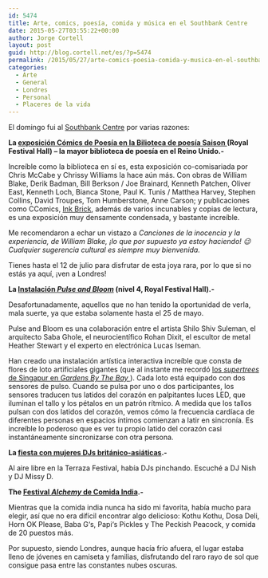 ```yaml
---
id: 5474
title: Arte, comics, poesía, comida y música en el Southbank Centre
date: 2015-05-27T03:55:22+00:00
author: Jorge Cortell
layout: post
guid: http://blog.cortell.net/es/?p=5474
permalink: /2015/05/27/arte-comics-poesia-comida-y-musica-en-el-southbank-centre/
categories:
  - Arte
  - General
  - Londres
  - Personal
  - Placeres de la vida
---
```

El domingo fui al <a href="http://www.southbankcentre.co.uk/" target="_blank">Southbank Centre</a> por varias razones:

 **La  <a href="http://www.southbankcentre.co.uk/whatson/poetry-comics-1000811?dt=2015-05-24" target="_blank">exposición Cómics de Poesía en la Bilioteca de poesía Saison </a> (Royal Festival Hall) – la mayor biblioteca de poesía en el Reino Unido.-** 

Increíble como la biblioteca en sí es, esta exposición co-comisariada por Chris McCabe y Chrissy Williams la hace aún más. Con obras de William Blake, Derik Badman, Bill Berkson / Joe Brainard, Kenneth Patchen, Oliver East, Kenneth Loch, Bianca Stone, Paul K. Tunis / Matthea Harvey, Stephen Collins, David Troupes, Tom Humberstone, Anne Carson; y publicaciones como CComics, <a href="http://inkbrick.tumblr.com/" target="_blank">Ink Brick</a>, además de varios incunables y copias de lectura, es una exposición muy densamente condensada, y bastante increíble.

Me recomendaron a echar un vistazo a  _Canciones de la inocencia y la experiencia, de William Blake, ¡lo que por supuesto ya estoy haciendo! 😉 Cualquier sugerencia cultural es siempre muy bienvenida._

Tienes hasta el 12 de julio para disfrutar de esta joya rara, por lo que si no estás ya aquí, ¡ven a Londres!

**La <a href="http://www.southbankcentre.co.uk/whatson/pulse-and-bloom-1000933?dt=2015-05-24" target="_blank">Instalación <em>Pulse and Bloom</em></a> (nivel 4, Royal Festival Hall).-**

Desafortunadamente, aquellos que no han tenido la oportunidad de verla, mala suerte, ya que estaba solamente hasta el 25 de mayo.

Pulse and Bloom es una colaboración entre el artista Shilo Shiv Suleman, el arquitecto Saba Ghole, el neurocientífico Rohan Dixit, el escultor de metal Heather Stewart y el experto en electrónica Lucas Iseman.

Han creado una instalación artística interactiva increíble que consta de flores de loto artificiales gigantes (que al instante me recordó  <a href="http://blog.cortell.net/blog/2014/09/23/in-singapore-day-2-suntec-city-din-tai-fung-gardens-by-the-bay-and-marina-sands-bay/" target="_ blank">los <em>supertrees</em> de Singapur en <em>Gardens By The Bay </em></a>). Cada loto está equipado con dos sensores de pulso. Cuando se pulsa por uno o dos participantes, los sensores traducen tus latidos del corazón en palpitantes luces LED, que iluminan el tallo y los pétalos en un patrón rítmico. A medida que los tallos pulsan con dos latidos del corazón, vemos cómo la frecuencia cardíaca de diferentes personas en espacios íntimos comienzan a latir en sincronía. Es increíble lo poderoso que es ver tu propio latido del corazón casi instantáneamente sincronizarse con otra persona.

**La <a href="http://www.southbankcentre.co.uk/whatson/party-with-british-asian-female-djs-1001008?dt=2015-05-24" target="_blank">fiesta con mujeres DJs británico-asiáticas</a>.-**

Al aire libre en la Terraza Festival, había DJs pinchando. Escuché a DJ Nish y DJ Missy D.

**The <a href="http://www.southbankcentre.co.uk/whatson/festivals-series/food-and-drink" target="_blank">Festival <em>Alchemy</em> de Comida India</a>.-**

Mientras que la comida india nunca ha sido mi favorita, había mucho para elegir, así que no era difícil encontrar algo delicioso: Kothu Kothu, Dosa Deli, Horn OK Please, Baba G‘s, Papi‘s Pickles y The Peckish Peacock, y comida de 20 puestos más.

Por supuesto, siendo Londres, aunque hacía frío afuera, el lugar estaba lleno de jóvenes en camiseta y familias, disfrutando del raro rayo de sol que consigue pasa entre las constantes nubes oscuras.
